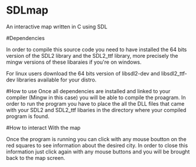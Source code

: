 # SDLmap
An interactive map written in C using SDL

#Dependencies 

In order to compile this source code you need to have installed
the 64 bits version of the SDL2 library and the SDL2_ttf library, more precisely the mingw versions of
these libaraies if you're on windows. 

For linux users download the 64 bits version of libsdl2-dev and libsdl2_ttf-dev libraries available for
your distro.

#How to use 
Once all dependencies are installed and linked to your compiler (Mingw in this case)
you will be able to compile the proagram. 
In order to run the program you have to place the all the DLL files that came with 
your SDL2 and SDL2_ttf libaries in the directory where your compiled program is found.

#How to interact With the map

Once the program is running you can click with any mouse boutton on the red squares to see information about
the desired city. In order to close this information just click again with any mouse buttons and you will be 
brought back to the map screen.


 
